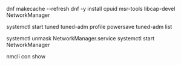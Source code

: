 dnf makecache --refresh
dnf -y install cpuid msr-tools libcap-devel NetworkManager

systemctl start tuned
tuned-adm profile powersave
tuned-adm list

systemctl unmask NetworkManager.service
systemctl start NetworkManager

nmcli con show
